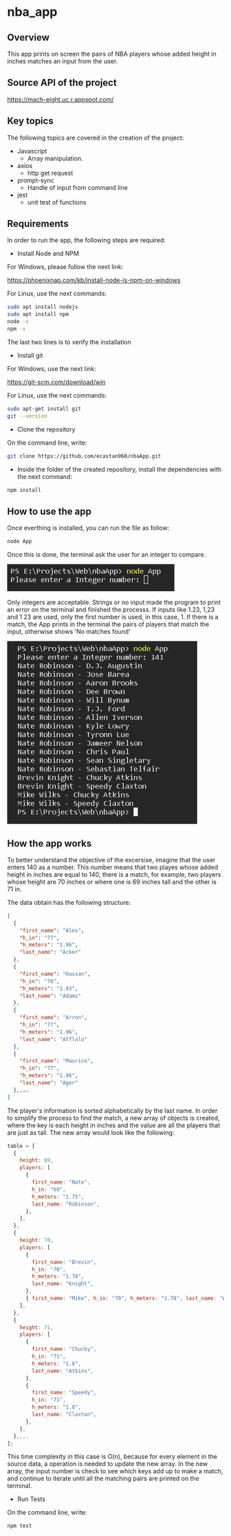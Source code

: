 # nba_app

## Overview

This app prints on screen the pairs of NBA players whose added height in inches matches an input
from the user.

## Source API of the project

https://mach-eight.uc.r.appspot.com/

## Key topics

The following topics are covered in the
creation of the project:

- Javascript
  - Array manipulation.
- axios
  - http get request
- prompt-sync
  - Handle of input from command line
- jest
  - unit test of functions

## Requirements

In order to run the app, the following steps are required:

- Install Node and NPM

For Windows, please follow the next link:

https://phoenixnap.com/kb/install-node-js-npm-on-windows

For Linux, use the next commands:

```bash
sudo apt install nodejs
sudo apt install npm
node -v
npm -v
```

The last two lines is to verify the installation

- Install git

For Windows, use the next link:

https://git-scm.com/download/win

For Linux, use the next commands:

```bash
sudo apt-get install git
git --version
```

- Clone the repository

On the command line, write:

```bash
git clone https://github.com/ecastan960/nbaApp.git
```

- Inside the folder of the created repository, install the dependencies with the next command:

```bash
npm install
```

## How to use the app

Once everthing is installed, you can run the file as follow:

```bash
node App
```

Once this is done, the terminal ask the user for an integer to compare.

![App Screenshot](./sources/first_screen.JPG)

Only integers are acceptable. Strings or no input made the program to print an error on the terminal
and finished the processs. If inputs like 1.23, 1,23 and 1 23 are used, only the first number is used, in this case, 1.
If there is a match, the App prints in the terminal the pairs of players that match the input, otherwise shows 'No matches found'

![App Screenshot](./sources/second_screen.JPG)

## How the app works

To better understand the objective of the excersise, imagine that the user enters 140 as a number. This number means that two playes whose added height in inches are equal to 140, there is a match, for example, two players whose height are 70 inches or where one is 69 inches tall and the other is 71 in.

The data obtain has the following structure:

```json
[
  {
    "first_name": "Alex",
    "h_in": "77",
    "h_meters": "1.96",
    "last_name": "Acker"
  },
  {
    "first_name": "Hassan",
    "h_in": "76",
    "h_meters": "1.93",
    "last_name": "Adams"
  },
  {
    "first_name": "Arron",
    "h_in": "77",
    "h_meters": "1.96",
    "last_name": "Afflalo"
  },
  {
    "first_name": "Maurice",
    "h_in": "77",
    "h_meters": "1.96",
    "last_name": "Ager"
  },...
]
```

The player's information is sorted alphabetically by the last name. In order to simplify the process to find the match, a new array of
objects is created, where the key is each height in inches and the value are all the players that are just as tall. The new array would look like the following:

```javascript
table = [
  {
    height: 69,
    players: [
      {
        first_name: "Nate",
        h_in: "69",
        h_meters: "1.75",
        last_name: "Robinson",
      },
    ],
  },
  {
    height: 70,
    players: [
      {
        first_name: "Brevin",
        h_in: "70",
        h_meters: "1.78",
        last_name: "Knight",
      },
      { first_name: "Mike", h_in: "70", h_meters: "1.78", last_name: "Wilks" },
    ],
  },
  {
    height: 71,
    players: [
      {
        first_name: "Chucky",
        h_in: "71",
        h_meters: "1.8",
        last_name: "Atkins",
      },
      {
        first_name: "Speedy",
        h_in: "71",
        h_meters: "1.8",
        last_name: "Claxton",
      },
    ],
  },...
];
```

This time complexity in this case is O(n), because for every element in the source data, a operation is needed to update the new array.
In the new array, the input number is check to see which keys add up to make a match, and continue to iterate until all the matching pairs
are printed on the terminal.

- Run Tests

On the command line, write:

```bash
npm test
```
